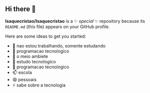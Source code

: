 ##  Hi there 👋


**Isaquecristao/Isaquecristao** is a ✨ _special_ ✨ repository because its `README.md` (this file) appears on your GitHub profile.

Here are some ideas to get you started:

- 🔭 nao estou trabalhando, somente estudando  
- 🌱 programacao tecnologico
- 👯 o meio ambiete
- 🤔 estudo tecnologico
- 💬 programacao tecnologico
- 📫 escola
- 😄 pessoais
- ⚡ sabe sobre a tecnologia

